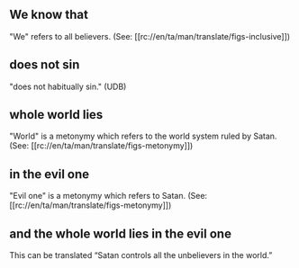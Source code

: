 ## We know that  ##

"We" refers to all believers. (See: [[rc://en/ta/man/translate/figs-inclusive]])

## does not sin ##

"does not habitually sin." (UDB)

## whole world lies ##

"World" is a metonymy which refers to the world system ruled by Satan. (See: [[rc://en/ta/man/translate/figs-metonymy]])

## in the evil one ##

"Evil one" is a metonymy which refers to Satan. (See: [[rc://en/ta/man/translate/figs-metonymy]])

##  and the whole world lies in the evil one ##

This can be translated “Satan controls all the unbelievers in the world.”